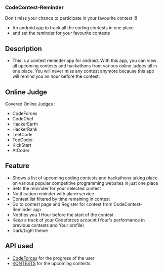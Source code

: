 ### CodeContest-Reminder 
Don't miss your chance to participate in your favourite contest !!!
- An android app to track all the coding contests in one place 
- and set the reminder for your favourite contests



## Description
- This is a contest reminder app for android. With this app, you can view all upcoming contests and hackathons from various online judges all in one place. 
You will never miss any contest anymore because this app will remind you an hour before the contest.

## Online Judge
Covered Online Judges : 
- CodeForces
- CodeChef
- HackerEarth
- HackerRank
- LeetCode
- TopCoder
- KickStart
- AtCoder

## Feature 
- Shows a list of upcoming coding contests and hackathons taking place on various popular competitive programming websites in just one place
- Sets the reminder for your selected contest 
- Notification reminder with alarm service
- Contest list filtered by time remaining in contest
- Go to contest page and Register for contest from CodeContest-Reminder app
- Notifies you 1 Hour before the start of the contest
- Keep a track of your Codeforces account (Your's performance in previous contests and Your profile)
- Dark/Light theme


## API used
- [CodeForces](https://codeforces.com/) for the progress of the user
- [KONTESTS](https://kontests.net/) for the upcoming contests






